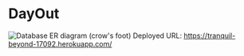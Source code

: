 # DayOut
![Database ER diagram (crow's foot)](https://user-images.githubusercontent.com/91788744/165343937-8b76f7c7-dc18-48a8-8eb5-66b971db3a8e.jpeg)
Deployed URL: https://tranquil-beyond-17092.herokuapp.com/
